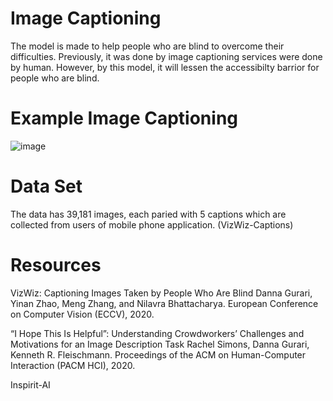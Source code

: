 # Image Captioning

The model is made to help people who are blind to overcome their difficulties. Previously, it was done by image captioning services were done by human. However, by this model, it will lessen the accessibilty barrior for people who are blind. 

# Example Image Captioning
![image](https://user-images.githubusercontent.com/58636195/136868425-c3fbdd3f-ab81-4e9a-96cb-3b57306adc47.png)

# Data Set
The data has 39,181 images, each paried with 5 captions which are collected from users of mobile phone application. (VizWiz-Captions)

# Resources
VizWiz:
Captioning Images Taken by People Who Are Blind
Danna Gurari, Yinan Zhao, Meng Zhang, and Nilavra Bhattacharya.
European Conference on Computer Vision (ECCV), 2020.

“I Hope This Is Helpful”: Understanding Crowdworkers’ Challenges and Motivations for an Image Description Task
Rachel Simons, Danna Gurari, Kenneth R. Fleischmann.
Proceedings of the ACM on Human-Computer Interaction (PACM HCI), 2020.

Inspirit-AI
